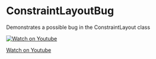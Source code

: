 # ConstraintLayoutBug
Demonstrates a possible bug in the ConstraintLayout class

[![Watch on Youtube](http://img.youtube.com/vi/r5AgejfA0O0/0.jpg)](http://www.youtube.com/watch?v=r5AgejfA0O0 "ConstraintLayout bug?")

[Watch on Youtube](http://www.youtube.com/watch?v=r5AgejfA0O0)
